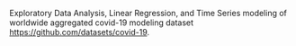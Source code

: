 
Exploratory Data Analysis, Linear Regression, and Time Series modeling of worldwide aggregated covid-19 modeling dataset https://github.com/datasets/covid-19.
